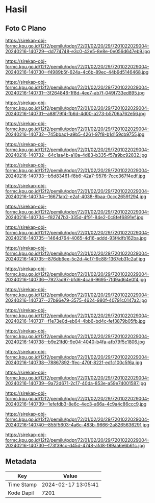 # Hasil

## Foto C Plano

https://sirekap-obj-formc.kpu.go.id/12f2/pemilu/pdpr/72/01/02/20/29/7201022029004-20240216-140729--dd774748-e3c0-42e5-8e8e-0e056d647eb9.jpg

https://sirekap-obj-formc.kpu.go.id/12f2/pemilu/pdpr/72/01/02/20/29/7201022029004-20240216-140730--f4989b5f-624a-4c6b-89ec-44b9d5146468.jpg

https://sirekap-obj-formc.kpu.go.id/12f2/pemilu/pdpr/72/01/02/20/29/7201022029004-20240216-140731--3f264846-1f8d-4ee7-ab7f-049f733ed895.jpg

https://sirekap-obj-formc.kpu.go.id/12f2/pemilu/pdpr/72/01/02/20/29/7201022029004-20240216-140731--a88f79f4-fb6d-4d00-a273-b5706a762e56.jpg

https://sirekap-obj-formc.kpu.go.id/12f2/pemilu/pdpr/72/01/02/20/29/7201022029004-20240216-140732--745bbac1-a9b5-4261-97f8-b1d159cb9755.jpg

https://sirekap-obj-formc.kpu.go.id/12f2/pemilu/pdpr/72/01/02/20/29/7201022029004-20240216-140732--64c1aa4b-a10a-4d83-b335-f57a9bc92832.jpg

https://sirekap-obj-formc.kpu.go.id/12f2/pemilu/pdpr/72/01/02/20/29/7201022029004-20240216-140733--b5d83461-f8b6-42a7-9576-7ccc367f4edf.jpg

https://sirekap-obj-formc.kpu.go.id/12f2/pemilu/pdpr/72/01/02/20/29/7201022029004-20240216-140734--16671ab2-e2af-4038-8baa-0ccc2659f294.jpg

https://sirekap-obj-formc.kpu.go.id/12f2/pemilu/pdpr/72/01/02/20/29/7201022029004-20240216-140734--f82747b3-335d-4f91-84e2-0c8fef6891ef.jpg

https://sirekap-obj-formc.kpu.go.id/12f2/pemilu/pdpr/72/01/02/20/29/7201022029004-20240216-140735--1464d764-4065-4d16-addd-93f4dfb162ba.jpg

https://sirekap-obj-formc.kpu.go.id/12f2/pemilu/pdpr/72/01/02/20/29/7201022029004-20240216-140735--876db6ee-5c2d-4cf7-9c88-1367eb31c2af.jpg

https://sirekap-obj-formc.kpu.go.id/12f2/pemilu/pdpr/72/01/02/20/29/7201022029004-20240216-140736--7927ad97-bfd6-4ca6-9695-7fd9ad64e0f4.jpg

https://sirekap-obj-formc.kpu.go.id/12f2/pemilu/pdpr/72/01/02/20/29/7201022029004-20240216-140737--27b96e79-3575-4624-980f-40791c0147a2.jpg

https://sirekap-obj-formc.kpu.go.id/12f2/pemilu/pdpr/72/01/02/20/29/7201022029004-20240216-140737--f1e73e0d-eb64-4bb6-bd4c-fef3879b05fb.jpg

https://sirekap-obj-formc.kpu.go.id/12f2/pemilu/pdpr/72/01/02/20/29/7201022029004-20240216-140738--b9e21fd0-9e04-4040-b4fa-afb79f5c1806.jpg

https://sirekap-obj-formc.kpu.go.id/12f2/pemilu/pdpr/72/01/02/20/29/7201022029004-20240216-140738--78867892-ffec-470f-822f-ed1c100c5f6a.jpg

https://sirekap-obj-formc.kpu.go.id/12f2/pemilu/pdpr/72/01/02/20/29/7201022029004-20240216-140739--9a72d671-2c17-40da-853e-a59e74001587.jpg

https://sirekap-obj-formc.kpu.go.id/12f2/pemilu/pdpr/72/01/02/20/29/7201022029004-20240216-140739--1efefdb3-8e6c-4ec3-a66a-4c9a4c86ccc9.jpg

https://sirekap-obj-formc.kpu.go.id/12f2/pemilu/pdpr/72/01/02/20/29/7201022029004-20240216-140740--855f5603-4a6c-483b-9666-2a8265636291.jpg

https://sirekap-obj-formc.kpu.go.id/12f2/pemilu/pdpr/72/01/02/20/29/7201022029004-20240216-140730--f73f39cc-d45d-4748-afd8-f89aa6e6b61c.jpg


## Metadata

| Key        | Value               |
| ---------- | ------------------- |
| Time Stamp | 2024-02-17 13:05:41 |
| Kode Dapil | 7201                |



